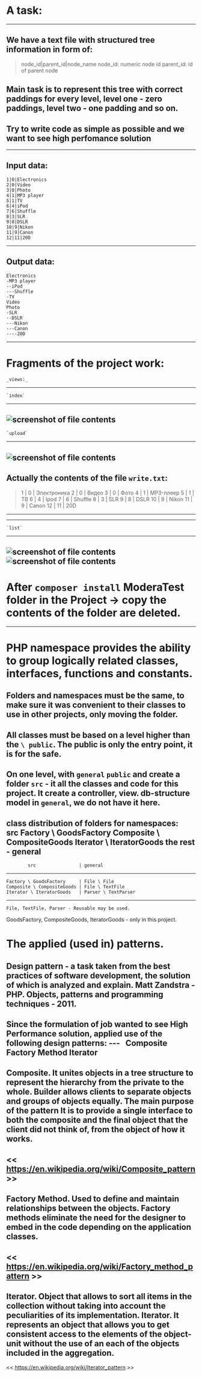 A task:
=====================
---------------------------------------------------------------------------
We have a text file with structured tree information in form of:
---
>    node_id|parent_id|node_name
>    node_id: numeric node id
>    parent_id: id of parent node

Main task is to represent this tree with correct paddings for every level, 
level one - zero paddings, level two - one padding and so on.
---
Try to write code as simple as possible and we want to see high perfomance solution
---

---------------------------------------------------------------------------
Input data:
---
```
1|0|Electronics
2|0|Video
3|0|Photo
4|1|MP3 player
5|1|TV
6|4|iPod
7|6|Shuffle
8|3|SLR
9|8|DSLR
10|9|Nikon
11|9|Canon
12|11|20D
```
---
Output data:
---
```
Electronics
-MP3 player
--iPod
---Shuffle
-TV
Video
Photo
-SLR
--DSLR
---Nikon
---Canon
----20D
```
---

Fragments of the project work:
=====================
    _views:_
---
	`index`
---------------------------------------------------------------------------
![screenshot of file contents](https://github.com/mslobodyanyuk/KTTsoft-test/blob/master/public/images/index.png)
---    
	`upload`	
---------------------------------------------------------------------------
![screenshot of file contents](https://github.com/mslobodyanyuk/KTTsoft-test/blob/master/public/images/upload.png)
---
Actually the contents of the file `write.txt`:
---------------------------------------------------------------------------
>1 | 0 | Электроника
>2 | 0 | Видео
>3 | 0 | Фото
>4 | 1 | MP3-плеер
>5 | 1 | ТВ
>6 | 4 | Ipod
>7 | 6 | Shuffle
>8 | 3 | SLR
>9 | 8 | DSLR
>10 | 9 | Nikon
>11 | 9 | Canon
>12 | 11 | 20D
---------------------------------------------------------------------------
---
    `list`
---------------------------------------------------------------------------	
![screenshot of file contents](https://github.com/mslobodyanyuk/KTTsoft-test/blob/master/public/images/list.png)	
![screenshot of file contents](https://github.com/mslobodyanyuk/KTTsoft-test/blob/master/public/images/list1.png)
---




After `composer install` ModeraTest folder in the Project -> copy the contents of the folder are deleted.
=====================
---
PHP namespace provides the ability to group logically related classes, interfaces, functions and constants.
=====================
Folders and namespaces must be the same, to make sure it was convenient to their classes to use in other projects, only moving the folder.
---
All classes must be based on a level higher than the `\ public`.
The public is only the entry point, it is for the safe.
---
On one level, with `general` `public` and create a folder `src` - it all the classes and code for this project.
It create a controller, view. db-structure model in `general`, **we do not have it here**.
---

class distribution of folders for namespaces:
      src
    Factory \ GoodsFactory
    Composite \ CompositeGoods
    Iterator \ IteratorGoods
    the rest - general
---

            src                | general
--------------------------------------------------
    Factory \ GoodsFactory     | File \ File
    Composite \ CompositeGoods | File \ TextFile
    Iterator \ IteratorGoods   | Parser \ TextParser
---

    File, TextFile, Parser - Reusable may be used.
GoodsFactory, CompositeGoods, IteratorGoods - only in this project.


The applied (used in) patterns.
=====================
Design pattern - a task taken from the best practices of software development, the solution of which is analyzed and explain.
Matt Zandstra - PHP. Objects, patterns and programming techniques - 2011.
---
Since the formulation of job wanted to see High Performance solution, applied use of the following design patterns:
---  
    Composite 
    Factory Method 
    Iterator 
---
**Composite**. It unites objects in a tree structure to represent the hierarchy from the private to the whole.
Builder allows clients to separate objects and groups of objects equally. The main purpose of the pattern
It is to provide a single interface to both the composite and the final object that the client did not think of, from the object of how it works.
---
<< https://en.wikipedia.org/wiki/Composite_pattern >>
---
**Factory Method**. Used to define and maintain relationships between the objects.
Factory methods eliminate the need for the designer to embed in the code depending on the application classes.
---
<< https://en.wikipedia.org/wiki/Factory_method_pattern >>
---
**Iterator**. Object that allows to sort all items in the collection without taking into account the peculiarities of its implementation.
Iterator. It represents an object that allows you to get consistent access to the elements of the object-unit without the use of an
each of the objects included in the aggregation.
---
<< https://en.wikipedia.org/wiki/Iterator_pattern >>

